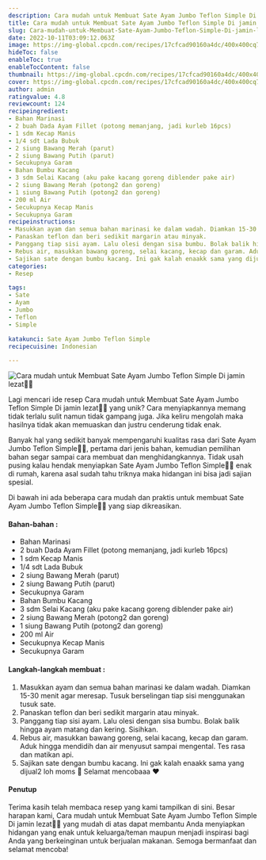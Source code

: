 ```yaml
---
description: Cara mudah untuk Membuat Sate Ayam Jumbo Teflon Simple Di jamin lezat"
title: Cara mudah untuk Membuat Sate Ayam Jumbo Teflon Simple Di jamin lezat
slug: Cara-mudah-untuk-Membuat-Sate-Ayam-Jumbo-Teflon-Simple-Di-jamin-lezat
date: 2022-10-11T03:09:12.063Z
image: https://img-global.cpcdn.com/recipes/17cfcad90160a4dc/400x400cq70/photo.jpg
hideToc: false
enableToc: true
enableTocContent: false
thumbnail: https://img-global.cpcdn.com/recipes/17cfcad90160a4dc/400x400cq70/photo.jpg
cover: https://img-global.cpcdn.com/recipes/17cfcad90160a4dc/400x400cq70/photo.jpg
author: admin
ratingvalue: 4.8
reviewcount: 124
recipeingredient:
- Bahan Marinasi
- 2 buah Dada Ayam Fillet (potong memanjang, jadi kurleb 16pcs)
- 1 sdm Kecap Manis
- 1/4 sdt Lada Bubuk
- 2 siung Bawang Merah (parut)
- 2 siung Bawang Putih (parut)
- Secukupnya Garam
- Bahan Bumbu Kacang
- 3 sdm Selai Kacang (aku pake kacang goreng diblender pake air)
- 2 siung Bawang Merah (potong2 dan goreng)
- 1 siung Bawang Putih (potong2 dan goreng)
- 200 ml Air
- Secukupnya Kecap Manis
- Secukupnya Garam
recipeinstructions:
- Masukkan ayam dan semua bahan marinasi ke dalam wadah. Diamkan 15-30 menit agar meresap. Tusuk berselingan tiap sisi menggunakan tusuk sate.
- Panaskan teflon dan beri sedikit margarin atau minyak.
- Panggang tiap sisi ayam. Lalu olesi dengan sisa bumbu. Bolak balik hingga ayam matang dan kering. Sisihkan.
- Rebus air, masukkan bawang goreng, selai kacang, kecap dan garam. Aduk hingga mendidih dan air menyusut sampai mengental. Tes rasa dan matikan api.
- Sajikan sate dengan bumbu kacang. Ini gak kalah enaakk sama yang dijual2 loh moms 🤤 Selamat mencobaaa ❤️
categories:
- Resep

tags:
- Sate
- Ayam
- Jumbo
- Teflon
- Simple

katakunci: Sate Ayam Jumbo Teflon Simple
recipecuisine: Indonesian

---
```


![Cara mudah untuk Membuat Sate Ayam Jumbo Teflon Simple Di jamin lezat👩‍🍳](https://img-global.cpcdn.com/recipes/17cfcad90160a4dc/400x400cq70/photo.jpg)

Lagi mencari ide resep Cara mudah untuk Membuat Sate Ayam Jumbo Teflon Simple Di jamin lezat👩‍🍳 yang unik? Cara menyiapkannya memang tidak terlalu sulit namun tidak gampang juga. Jika keliru mengolah maka hasilnya tidak akan memuaskan dan justru cenderung tidak enak.

Banyak hal yang sedikit banyak mempengaruhi kualitas rasa dari Sate Ayam Jumbo Teflon Simple👩‍🍳, pertama dari jenis bahan, kemudian pemilihan bahan segar sampai cara membuat dan menghidangkannya. Tidak usah pusing kalau hendak menyiapkan Sate Ayam Jumbo Teflon Simple👩‍🍳 enak di rumah, karena asal sudah tahu triknya maka hidangan ini bisa jadi sajian spesial.

Di bawah ini ada beberapa cara mudah dan praktis untuk membuat Sate Ayam Jumbo Teflon Simple👩‍🍳 yang siap dikreasikan.

<!--inarticleads1-->

#### Bahan-bahan :

- Bahan Marinasi
- 2 buah Dada Ayam Fillet (potong memanjang, jadi kurleb 16pcs)
- 1 sdm Kecap Manis
- 1/4 sdt Lada Bubuk
- 2 siung Bawang Merah (parut)
- 2 siung Bawang Putih (parut)
- Secukupnya Garam
- Bahan Bumbu Kacang
- 3 sdm Selai Kacang (aku pake kacang goreng diblender pake air)
- 2 siung Bawang Merah (potong2 dan goreng)
- 1 siung Bawang Putih (potong2 dan goreng)
- 200 ml Air
- Secukupnya Kecap Manis
- Secukupnya Garam

<!--inarticleads2-->

#### Langkah-langkah membuat :

1. Masukkan ayam dan semua bahan marinasi ke dalam wadah. Diamkan 15-30 menit agar meresap. Tusuk berselingan tiap sisi menggunakan tusuk sate.
1. Panaskan teflon dan beri sedikit margarin atau minyak.
1. Panggang tiap sisi ayam. Lalu olesi dengan sisa bumbu. Bolak balik hingga ayam matang dan kering. Sisihkan.
1. Rebus air, masukkan bawang goreng, selai kacang, kecap dan garam. Aduk hingga mendidih dan air menyusut sampai mengental. Tes rasa dan matikan api.
1. Sajikan sate dengan bumbu kacang. Ini gak kalah enaakk sama yang dijual2 loh moms 🤤 Selamat mencobaaa ❤️

#### Penutup

Terima kasih telah membaca resep yang kami tampilkan di sini. Besar harapan kami, Cara mudah untuk Membuat Sate Ayam Jumbo Teflon Simple Di jamin lezat👩‍🍳 yang mudah di atas dapat membantu Anda menyiapkan hidangan yang enak untuk keluarga/teman maupun menjadi inspirasi bagi Anda yang berkeinginan untuk berjualan makanan. Semoga bermanfaat dan selamat mencoba!